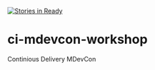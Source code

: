 [![Stories in Ready](https://badge.waffle.io/mvdhorst/ci-mdevcon-workshop.png?label=ready&title=Ready)](https://waffle.io/mvdhorst/ci-mdevcon-workshop)
# ci-mdevcon-workshop
Continious Delivery MDevCon
